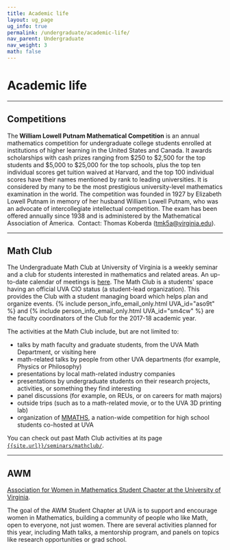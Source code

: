 ```yaml
---
title: Academic life
layout: ug_page
ug_info: true
permalink: /undergraduate/academic-life/
nav_parent: Undergraduate
nav_weight: 3
math: false
---
```

<h1 class="mb-3"> Academic life </h1>

---

<h2 class="bodoni-h2">Competitions</h2>

<p>The<strong> William Lowell Putnam Mathematical Competition</strong> is an annual mathematics competition for undergraduate college students enrolled at institutions of higher learning in the United States and Canada. It awards scholarships with cash prizes ranging from $250 to $2,500 for the top students and $5,000 to $25,000 for the top schools, plus the top ten individual scores get tuition waived at Harvard, and the top 100 individual scores have their names mentioned by rank to leading universities. It is considered by many to be the most prestigious university-level mathematics examination in the world. The competition was founded in 1927 by Elizabeth Lowell Putnam in memory of her husband William Lowell Putnam, who was an advocate of intercollegiate intellectual competition. The exam has been offered annually since 1938 and is administered by the Mathematical Association of America.&nbsp; Contact: Thomas Koberda (<a href="mailto:tmk5a@virginia.edu">tmk5a@virginia.edu</a>).</p>

---

<h2 class="bodoni-h2">Math Club</h2>

The Undergraduate Math Club at University of Virginia is a weekly seminar and a club for students interested in mathematics and related areas. An up-to-date calendar of meetings is [here]({{site.url}}/seminars/mathclub/). The Math Club is a students' space having an official UVA CIO status (a student-lead organization). This provides the Club with a student managing board which helps plan and organize events. {% include person_info_email_only.html UVA_id="aso9t" %} and {% include person_info_email_only.html UVA_id="sm4cw" %} are the faculty coordinators of the Club for the 2017-18 academic year.

The activities at the Math Club include, but are not limited to:

- talks by math faculty and graduate students, from the UVA Math Department, or visiting here
- math-related talks by people from other UVA departments (for example, Physics or Philosophy)
- presentations by local math-related industry companies
- presentations by undergraduate students on their research projects, activities, or something they find interesting
- panel discussions (for example, on REUs, or on careers for math majors)
- outside trips (such as to a math-related movie, or to the UVA 3D printing lab)
- organization of [MMATHS](http://www.mmaths.org/), a nation-wide competition for high school students co-hosted at UVA

You can check out past Math Club activities at its page [`{{site.url}}/seminars/mathclub/`]({{site.url}}/seminars/mathclub/).


---

<h2 class="bodoni-h2">AWM</h2>

[Association for Women in Mathematics Student Chapter at the University of Virginia]({{site.url}}/awm/).

The goal of the AWM Student Chapter at UVA is to support and encourage women in Mathematics, building a community of people who like Math, open to everyone, not just women. There are several activities planned for this year, including Math talks, a mentorship program, and panels on topics like research opportunities or grad school.
